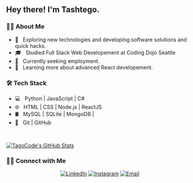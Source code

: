 <h2> Hey there! I'm Tashtego.</h2>

<h3> 👨‍💻 About Me </h3>

- 🤔 &nbsp; Exploring new technologies and developing software solutions and quick hacks.
- 🎓 &nbsp; Studied Full Stack Web Developement at Coding Dojo Seattle
- 💼 &nbsp; Currently seeking employment.
- 🌱 &nbsp; Learning more about advanced React developement.

<h3>🛠 Tech Stack</h3>

- 💻 &nbsp; Python | JavaScript | C# 
- 🌐 &nbsp; HTML | CSS | Node.js | ReactJS
- 🛢 &nbsp; MySQL | SQLite | MongoDB |
- 🔧 &nbsp; Git | GitHub

<br/>

[![TagoCode's GitHub Stats](https://github-readme-stats.vercel.app/api?username=TagoCode&show_icons=true)](https://github.com/TagoCode)

<h3> 🤝🏻 Connect with Me </h3>

<p align="center">
<a href="https://www.linkedin.com/in/tashtego-dutton/"><img alt="LinkedIn" src="https://img.shields.io/badge/LinkedIn-Tashtego%20Dutton%20-blue?style=flat-square&logo=linkedin"></a>
<a href="https://www.instagram.com/adityavs_/"><img alt="Instagram" src="https://img.shields.io/badge/Instagram-adityavs__-blue?style=flat-square&logo=instagram"></a>
<a href="mailto:avsingh@umass.edu"><img alt="Email" src="https://img.shields.io/badge/Email-avsingh@umass.edu-blue?style=flat-square&logo=gmail"></a>
</p>

